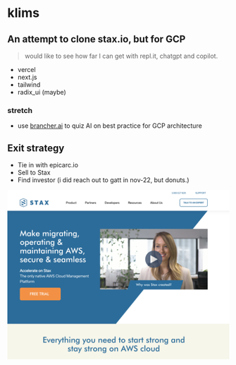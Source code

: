 # klims

## An attempt to clone stax.io, but for GCP

> would like to see how far I can get with repl.it, chatgpt and copilot.

 - vercel
 - next.js
 - tailwind
 - radix_ui (maybe)

 ### stretch
  - use [brancher.ai](https://brancher.ai) to quiz AI on best practice for GCP architecture


## Exit strategy
 - Tie in with epicarc.io
 - Sell to Stax
 - Find investor (i did reach out to gatt in nov-22, but donuts.)


 ![stax screenshot](stax_front_page.png)